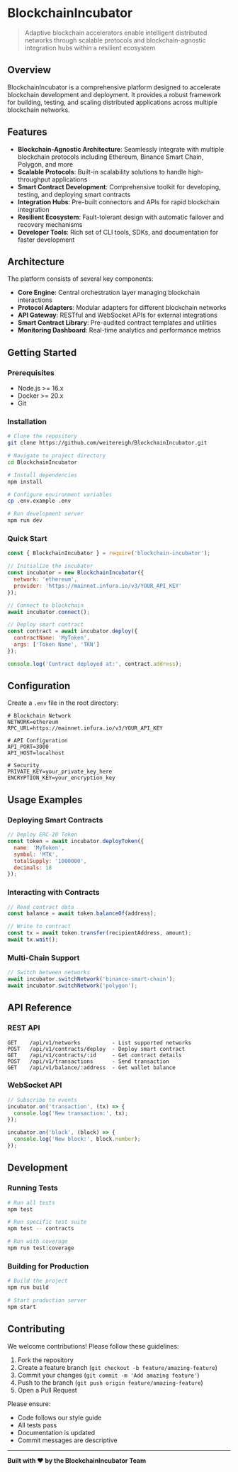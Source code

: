 # BlockchainIncubator

> Adaptive blockchain accelerators enable intelligent distributed networks through scalable protocols and blockchain-agnostic integration hubs within a resilient ecosystem

## Overview

BlockchainIncubator is a comprehensive platform designed to accelerate blockchain development and deployment. It provides a robust framework for building, testing, and scaling distributed applications across multiple blockchain networks.

## Features

- **Blockchain-Agnostic Architecture**: Seamlessly integrate with multiple blockchain protocols including Ethereum, Binance Smart Chain, Polygon, and more
- **Scalable Protocols**: Built-in scalability solutions to handle high-throughput applications
- **Smart Contract Development**: Comprehensive toolkit for developing, testing, and deploying smart contracts
- **Integration Hubs**: Pre-built connectors and APIs for rapid blockchain integration
- **Resilient Ecosystem**: Fault-tolerant design with automatic failover and recovery mechanisms
- **Developer Tools**: Rich set of CLI tools, SDKs, and documentation for faster development

## Architecture

The platform consists of several key components:

- **Core Engine**: Central orchestration layer managing blockchain interactions
- **Protocol Adapters**: Modular adapters for different blockchain networks
- **API Gateway**: RESTful and WebSocket APIs for external integrations
- **Smart Contract Library**: Pre-audited contract templates and utilities
- **Monitoring Dashboard**: Real-time analytics and performance metrics

## Getting Started

### Prerequisites

- Node.js >= 16.x
- Docker >= 20.x
- Git

### Installation

```bash
# Clone the repository
git clone https://github.com/weitereigh/BlockchainIncubator.git

# Navigate to project directory
cd BlockchainIncubator

# Install dependencies
npm install

# Configure environment variables
cp .env.example .env

# Run development server
npm run dev
```

### Quick Start

```javascript
const { BlockchainIncubator } = require('blockchain-incubator');

// Initialize the incubator
const incubator = new BlockchainIncubator({
  network: 'ethereum',
  provider: 'https://mainnet.infura.io/v3/YOUR_API_KEY'
});

// Connect to blockchain
await incubator.connect();

// Deploy smart contract
const contract = await incubator.deploy({
  contractName: 'MyToken',
  args: ['Token Name', 'TKN']
});

console.log('Contract deployed at:', contract.address);
```

## Configuration

Create a `.env` file in the root directory:

```env
# Blockchain Network
NETWORK=ethereum
RPC_URL=https://mainnet.infura.io/v3/YOUR_API_KEY

# API Configuration
API_PORT=3000
API_HOST=localhost

# Security
PRIVATE_KEY=your_private_key_here
ENCRYPTION_KEY=your_encryption_key
```

## Usage Examples

### Deploying Smart Contracts

```javascript
// Deploy ERC-20 Token
const token = await incubator.deployToken({
  name: 'MyToken',
  symbol: 'MTK',
  totalSupply: '1000000',
  decimals: 18
});
```

### Interacting with Contracts

```javascript
// Read contract data
const balance = await token.balanceOf(address);

// Write to contract
const tx = await token.transfer(recipientAddress, amount);
await tx.wait();
```

### Multi-Chain Support

```javascript
// Switch between networks
await incubator.switchNetwork('binance-smart-chain');
await incubator.switchNetwork('polygon');
```

## API Reference

### REST API

```
GET    /api/v1/networks          - List supported networks
POST   /api/v1/contracts/deploy  - Deploy smart contract
GET    /api/v1/contracts/:id     - Get contract details
POST   /api/v1/transactions      - Send transaction
GET    /api/v1/balance/:address  - Get wallet balance
```

### WebSocket API

```javascript
// Subscribe to events
incubator.on('transaction', (tx) => {
  console.log('New transaction:', tx);
});

incubator.on('block', (block) => {
  console.log('New block:', block.number);
});
```

## Development

### Running Tests

```bash
# Run all tests
npm test

# Run specific test suite
npm test -- contracts

# Run with coverage
npm run test:coverage
```

### Building for Production

```bash
# Build the project
npm run build

# Start production server
npm start
```

## Contributing

We welcome contributions! Please follow these guidelines:

1. Fork the repository
2. Create a feature branch (`git checkout -b feature/amazing-feature`)
3. Commit your changes (`git commit -m 'Add amazing feature'`)
4. Push to the branch (`git push origin feature/amazing-feature`)
5. Open a Pull Request

Please ensure:
- Code follows our style guide
- All tests pass
- Documentation is updated
- Commit messages are descriptive


---

**Built with ❤️ by the BlockchainIncubator Team**
